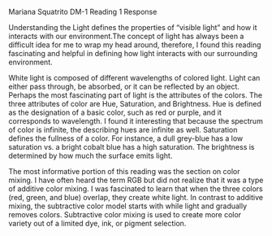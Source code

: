 Mariana Squatrito
DM-1 
Reading 1 Response

Understanding the Light defines the properties of “visible light” and how it interacts with our environment.The concept of light has always been a difficult idea for me to wrap my head around, therefore, I found this reading fascinating and helpful in defining how light interacts with our surrounding environment. 

White light is composed of different wavelengths of colored light. Light can either pass through, be absorbed, or it can be reflected by an object. Perhaps the most fascinating part of light is the attributes of the colors. The three attributes of color are Hue, Saturation, and Brightness. Hue is defined as the designation of a basic color, such as red or purple, and it corresponds to wavelength. I found it interesting that because the spectrum of color is infinite, the describing hues are infinite as well. Saturation defines the fullness of a color. For instance, a dull grey-blue has a low saturation vs. a bright cobalt blue has a high saturation. The brightness is determined by how much the surface emits light. 

The most informative portion of this reading was the section on color mixing. I have often heard the term RGB but did not realize that it was a type of additive color mixing. I was fascinated to learn that when the three colors (red, green, and blue) overlap, they create white light. In contrast to additive mixing, the subtractive color model starts with while light and gradually removes colors. Subtractive color mixing is used to create more color variety out of a limited dye, ink, or pigment selection. 
	
